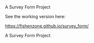 
A Survey Form Project

See the working version here:

https://fishenzone.github.io/survey_form/

A Survey Form Project

